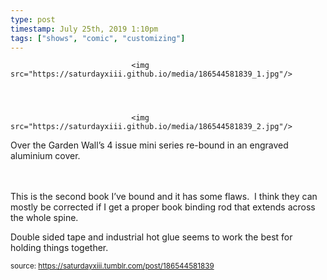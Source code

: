 ```yaml
---
type: post
timestamp: July 25th, 2019 1:10pm
tags: ["shows", "comic", "customizing"]
---
```



                               <img src="https://saturdayxiii.github.io/media/186544581839_1.jpg"/>
                           

                                                                                                                           

                               <img src="https://saturdayxiii.github.io/media/186544581839_2.jpg"/>
                           

                                                                                                                      


Over the Garden Wall’s 4 issue mini series re-bound in an engraved aluminium cover.

<br/><br/>This is the second book I’ve bound and it has some flaws.  I think they can mostly be corrected if I get a proper book binding rod that extends across the whole spine.  

Double sided tape and industrial hot glue seems to work the best for holding things together.
 
                                    
                
                
                
                
                                
<small>source: https://saturdayxiii.tumblr.com/post/186544581839</small>